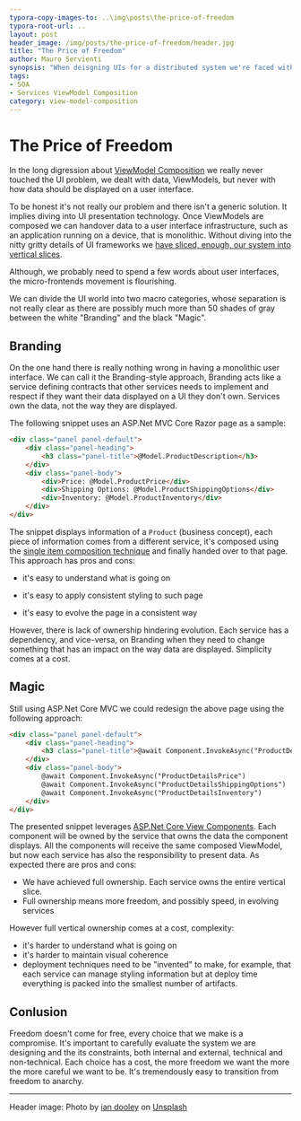 ```yaml
---
typora-copy-images-to: ..\img\posts\the-price-of-freedom
typora-root-url: ..
layout: post
header_image: /img/posts/the-price-of-freedom/header.jpg
title: "The Price of Freedom"
author: Mauro Servienti
synopsis: "When deisgning UIs for a distributed system we're faced with many choices. It's hard to districate ourselves into the options jungle. We might be tempted to select what at a first look seems to be most flexible solution, as flexilbility pretend to imply freedom. It's tremendously easy to transition from freedom to anarchy."
tags:
- SOA
- Services ViewModel Composition
category: view-model-composition
---
```


# The Price of Freedom

In the long digression about [ViewModel Composition](/categories/view-model-composition) we really never touched the UI problem, we dealt with data, ViewModels, but never with how data should be displayed on a user interface.

To be honest it's not really our problem and there isn't a generic solution. It implies diving into UI presentation technology. Once ViewModels are composed we can handover data to a user interface infrastructure, such as an application running on a device, that is monolithic. Without diving into the nitty gritty details of UI frameworks we [have sliced, enough, our system into vertical slices](/view-model-composition/2019/04/09/slice-it.html).

Although, we probably need to spend a few words about user interfaces, the micro-frontends movement is flourishing.

We can divide the UI world into two macro categories, whose separation is not really clear as there are possibly much more than 50 shades of gray between the white "Branding" and the black "Magic".

## Branding

On the one hand there is really nothing wrong in having a monolithic user interface. We can call it the Branding-style approach, Branding acts like a service defining contracts that other services needs to implement and respect if they want their data displayed on a UI they don't own. Services own the data, not the way they are displayed.

The following snippet uses an ASP.Net MVC Core Razor page as a sample:

```html
<div class="panel panel-default">
    <div class="panel-heading">
        <h3 class="panel-title">@Model.ProductDescription</h3>
    </div>
    <div class="panel-body">
        <div>Price: @Model.ProductPrice</div>
        <div>Shipping Options: @Model.ProductShippingOptions</div>
        <div>Inventory: @Model.ProductInventory</div>
    </div>
</div>
```

The snippet displays information of a `Product` (business concept), each piece of information comes from a different service, it's composed using the [single item composition technique](/view-model-composition/2019/02/20/viewmodel-composition-maze.html) and finally handed over to that page. This approach has pros and cons:

- it's easy to understand what is going on

- it's easy to apply consistent styling to such page

- it's easy to evolve the page in a consistent way

However, there is lack of ownership hindering evolution. Each service has a dependency, and vice-versa, on Branding when they need to change something that has an impact on the way data are displayed. Simplicity comes at a cost.

## Magic

Still using ASP.Net Core MVC we could redesign the above page using the following approach:

```html
<div class="panel panel-default">
    <div class="panel-heading">
        <h3 class="panel-title">@await Component.InvokeAsync("ProductDetails")</h3>
    </div>
    <div class="panel-body">
        @await Component.InvokeAsync("ProductDetailsPrice")
        @await Component.InvokeAsync("ProductDetailsShippingOptions")
        @await Component.InvokeAsync("ProductDetailsInventory")
    </div>
</div>
```

The presented snippet leverages [ASP.Net Core View Components](https://docs.microsoft.com/en-us/aspnet/core/mvc/views/view-components). Each component will be owned by the service that owns the data the component displays. All the components will receive the same composed ViewModel, but now each service has also the responsibility to present data. As expected there are pros and cons:

* We have achieved full ownership. Each service owns the entire vertical slice.
* Full ownership means more freedom, and possibly speed, in evolving services

However full vertical ownership comes at a cost, complexity:

- it's harder to understand what is going on
- it's harder to maintain visual coherence
- deployment techniques need to be "invented" to make, for example, that each service can manage styling information but at deploy time everything is packed into the smallest number of artifacts.

## Conlusion

Freedom doesn't come for free, every choice that we make is a compromise. It's important to carefully evaluate the system we are designing and the its constraints, both internal and external, technical and non-technical. Each choice has a cost, the more freedom we want the more the more careful we want to be. It's tremendously easy to transition from freedom to anarchy.

---

Header image: Photo by [ian dooley](https://unsplash.com/@sadswim?utm_source=unsplash&utm_medium=referral&utm_content=creditCopyText) on [Unsplash](https://unsplash.com/search/photos/freedom?utm_source=unsplash&utm_medium=referral&utm_content=creditCopyText)